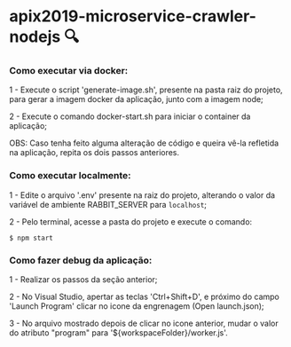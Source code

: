 # apix2019-microservice-crawler-nodejs :mag:

### Como executar via docker:

1 - Execute o script 'generate-image.sh', presente na pasta raiz do projeto, para gerar a imagem docker da aplicação, junto com a imagem node;

2 - Execute o comando docker-start.sh para iniciar o container da aplicação;

OBS: Caso tenha feito alguma alteração de código e queira vê-la refletida na aplicação, repita os dois passos anteriores. 

### Como executar localmente:

1 - Edite o arquivo '.env' presente na raiz do projeto, alterando o valor da variável de ambiente RABBIT_SERVER para `localhost`;

2 - Pelo terminal, acesse a pasta do projeto e execute o comando:
```
$ npm start
```

### Como fazer debug da aplicação:

1 - Realizar os passos da seção anterior;

2 - No Visual Studio, apertar as teclas 'Ctrl+Shift+D', e próximo do campo 'Launch Program' clicar no icone da engrenagem (Open launch.json);

3 - No arquivo mostrado depois de clicar no icone anterior, mudar o valor do atributo "program" para '${workspaceFolder}/worker.js'.

